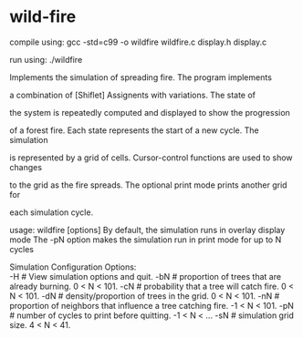 # wild-fire 


compile using: gcc -std=c99 -o wildfire wildfire.c display.h display.c

run using: ./wildfire

Implements the simulation of spreading fire. The program implements

a combination of [Shiflet] Assignents with variations. The state of 

the system is repeatedly computed and displayed to show the progression

of a forest fire. Each state represents the start of a new cycle. The simulation

is represented by a grid of cells. Cursor-control functions are used to show changes

to the grid as the fire spreads. The optional print mode prints another grid for

each simulation cycle.

usage: wildfire [options]
By default, the simulation runs in overlay display mode 
The -pN option makes the simulation run in print mode for up to N cycles

Simulation Configuration Options:   
-H # View simulation options and quit.
-bN # proportion of trees that are already burning. 0 < N < 101.
-cN # probability that a tree will catch fire. 0 < N < 101.
-dN # density/proportion of trees in the grid. 0 < N < 101.
-nN # proportion of neighbors that influence a tree catching fire. -1 < N < 101.
-pN # number of cycles to print before quitting. -1 < N < ...
-sN # simulation grid size. 4 < N < 41.
